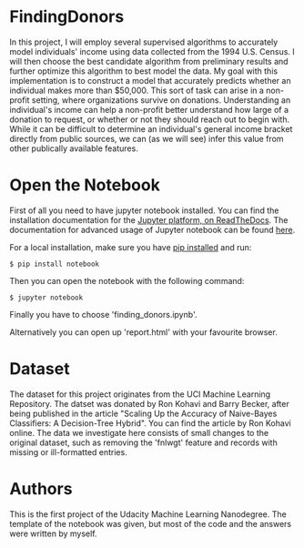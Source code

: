 # FindingDonors
In this project, I will employ several supervised algorithms to accurately model individuals' income using data collected from the 1994 U.S. Census. 
I will then choose the best candidate algorithm from preliminary results and further optimize this algorithm to best model the data. 
My goal with this implementation is to construct a model that accurately predicts whether an individual makes more than $50,000. 
This sort of task can arise in a non-profit setting, where organizations survive on donations. 
Understanding an individual's income can help a non-profit better understand how large of a donation to request, or whether or not they should reach out to begin with. 
While it can be difficult to determine an individual's general income bracket directly from public sources, we can (as we will see) infer this value from other publically available features.
# Open the Notebook
First of all you need to have jupyter notebook installed.
You can find the installation documentation for the
[Jupyter platform, on ReadTheDocs](https://jupyter.readthedocs.io/en/latest/install.html).
The documentation for advanced usage of Jupyter notebook can be found
[here](https://jupyter-notebook.readthedocs.io/en/latest/).

For a local installation, make sure you have
[pip installed](https://pip.readthedocs.io/en/stable/installing/) and run:

    $ pip install notebook

Then you can open the notebook with the following command:

    $ jupyter notebook
Finally you have to choose 'finding_donors.ipynb'.

Alternatively you can open up 'report.html' with your favourite browser. 
# Dataset
The dataset for this project originates from the UCI Machine Learning Repository. 
The datset was donated by Ron Kohavi and Barry Becker, after being published in the article "Scaling Up the Accuracy of Naive-Bayes Classifiers: A Decision-Tree Hybrid". 
You can find the article by Ron Kohavi online. 
The data we investigate here consists of small changes to the original dataset, such as removing the 'fnlwgt' feature and records with missing or ill-formatted entries.
# Authors
This is the first project of the Udacity Machine Learning Nanodegree. 
The template of the notebook was given, but most of the code and the answers were written by myself. 

